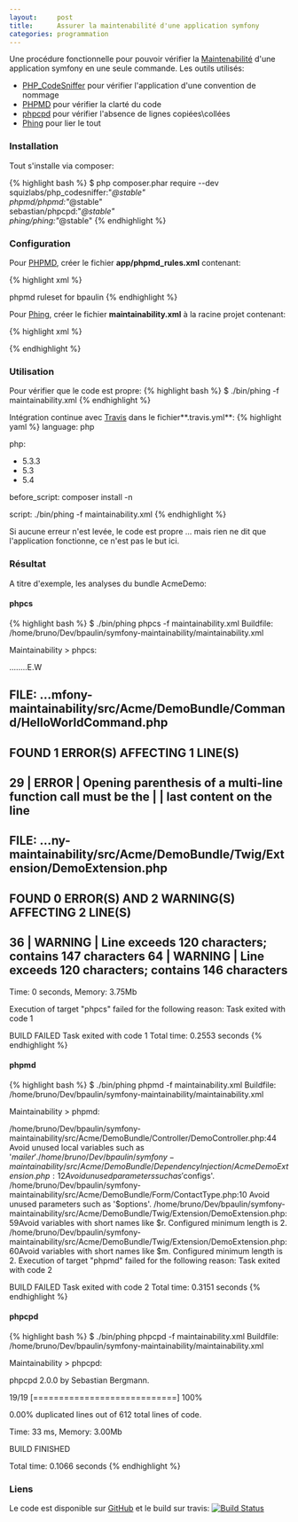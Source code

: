 ```yaml
---
layout:     post
title:      Assurer la maintenabilité d'une application symfony
categories: programmation
---
```


Une procédure fonctionnelle pour pouvoir vérifier la [Maintenabilité] d'une application symfony en une seule commande.
Les outils utilisés:

- [PHP_CodeSniffer] pour vérifier l'application d'une convention de nommage
- [PHPMD] pour vérifier la clarté du code
- [phpcpd] pour vérifier l'absence de lignes copiées\collées
- [Phing] pour lier le tout

### Installation

Tout s'installe via composer:

{% highlight bash %}
$ php composer.phar require --dev \
                    squizlabs/php_codesniffer:"*@stable" \
                    phpmd/phpmd:"*@stable" \
                    sebastian/phpcpd:"*@stable" \
                    phing/phing:"*@stable"
{% endhighlight %}

### Configuration

Pour [PHPMD], créer le fichier **app/phpmd_rules.xml** contenant:

{% highlight xml %}
<?xml version="1.0"?>
<ruleset name="Bpaulin phpmd ruleset"
         xmlns="http://pmd.sf.net/ruleset/1.0.0"
         xmlns:xsi="http://www.w3.org/2001/XMLSchema-instance"
         xsi:schemaLocation="http://pmd.sf.net/ruleset/1.0.0 http://pmd.sf.net/ruleset_xml_schema.xsd"
         xsi:noNamespaceSchemaLocation=" http://pmd.sf.net/ruleset_xml_schema.xsd">
    <description> phpmd ruleset for bpaulin</description>
    <rule ref="rulesets/unusedcode.xml" />
    <rule ref="rulesets/naming.xml" >
        <exclude name="ShortVariable" />
    </rule>
    <rule ref="rulesets/naming.xml/ShortVariable">
        <properties>
            <property name="minimum" value="2" />
        </properties>
    </rule>
    <rule ref="rulesets/design.xml" />
    <rule ref="rulesets/controversial.xml" />
    <rule ref="rulesets/codesize.xml" >
        <exclude name="TooManyMethods" />
    </rule>
    <rule ref="rulesets/codesize.xml/TooManyMethods">
        <properties>
            <property name="maxmethods" value="20" />
        </properties>
    </rule>
</ruleset>
{% endhighlight %}

Pour [Phing], créer le fichier **maintainability.xml** à la racine projet contenant:

{% highlight xml %}
<?xml version="1.0"?>
<project name="Maintainability" default="maintainability" basedir='.'>
    <target name="maintainability"
        depends="phpcs, phpmd, phpcpd">
    </target>
    <target name="phpcs">
        <exec executable="./bin/phpcs" passthru="true" checkreturn="true">
            <arg value="-p"/>
            <arg value="--standard=PSR2"/>
            <arg path="src/"/>
        </exec>
    </target>
    <target name="phpmd">
        <exec executable="./bin/phpmd" passthru="true" checkreturn="true">
            <arg path="src/"/>
            <arg value="text"/>
            <arg value="app/phpmd_rules.xml"/>
        </exec>
    </target>
    <target name="phpcpd">
        <exec executable="./bin/phpcpd" passthru="true" checkreturn="true">
            <arg value="--progress"/>
            <arg line="--names *.php,*.twig"/>
            <arg path="src/"/>
        </exec>
    </target>
</project>

{% endhighlight %}

### Utilisation

Pour vérifier que le code est propre:
{% highlight bash %}
$ ./bin/phing -f maintainability.xml
{% endhighlight %}

Intégration continue avec [Travis] dans le fichier**.travis.yml**:
{% highlight yaml %}
language: php

php:
  - 5.3.3
  - 5.3
  - 5.4

before_script: composer install -n

script: ./bin/phing -f maintainability.xml
{% endhighlight %}

Si aucune erreur n'est levée, le code est propre ... mais rien ne dit que l'application fonctionne, ce n'est pas le but ici.

### Résultat

A titre d'exemple, les analyses du bundle AcmeDemo:

#### phpcs

{% highlight bash %}
$ ./bin/phing phpcs -f maintainability.xml
Buildfile: /home/bruno/Dev/bpaulin/symfony-maintainability/maintainability.xml

Maintainability > phpcs:

........E.W


FILE: ...mfony-maintainability/src/Acme/DemoBundle/Command/HelloWorldCommand.php
--------------------------------------------------------------------------------
FOUND 1 ERROR(S) AFFECTING 1 LINE(S)
--------------------------------------------------------------------------------
 29 | ERROR | Opening parenthesis of a multi-line function call must be the
    |       | last content on the line
--------------------------------------------------------------------------------


FILE: ...ny-maintainability/src/Acme/DemoBundle/Twig/Extension/DemoExtension.php
--------------------------------------------------------------------------------
FOUND 0 ERROR(S) AND 2 WARNING(S) AFFECTING 2 LINE(S)
--------------------------------------------------------------------------------
 36 | WARNING | Line exceeds 120 characters; contains 147 characters
 64 | WARNING | Line exceeds 120 characters; contains 146 characters
--------------------------------------------------------------------------------

Time: 0 seconds, Memory: 3.75Mb

Execution of target "phpcs" failed for the following reason: Task exited with code 1

BUILD FAILED
Task exited with code 1
Total time: 0.2553 seconds
{% endhighlight %}

#### phpmd

{% highlight bash %}
$ ./bin/phing phpmd -f maintainability.xml
Buildfile: /home/bruno/Dev/bpaulin/symfony-maintainability/maintainability.xml

Maintainability > phpmd:


/home/bruno/Dev/bpaulin/symfony-maintainability/src/Acme/DemoBundle/Controller/DemoController.php:44    Avoid unused local variables such as '$mailer'.
/home/bruno/Dev/bpaulin/symfony-maintainability/src/Acme/DemoBundle/DependencyInjection/AcmeDemoExtension.php:12    Avoid unused parameters such as '$configs'.
/home/bruno/Dev/bpaulin/symfony-maintainability/src/Acme/DemoBundle/Form/ContactType.php:10 Avoid unused parameters such as '$options'.
/home/bruno/Dev/bpaulin/symfony-maintainability/src/Acme/DemoBundle/Twig/Extension/DemoExtension.php:59Avoid variables with short names like $r. Configured minimum length is 2.
/home/bruno/Dev/bpaulin/symfony-maintainability/src/Acme/DemoBundle/Twig/Extension/DemoExtension.php:60Avoid variables with short names like $m. Configured minimum length is 2.
Execution of target "phpmd" failed for the following reason: Task exited with code 2

BUILD FAILED
Task exited with code 2
Total time: 0.3151 seconds
{% endhighlight %}

#### phpcpd

{% highlight bash %}
$ ./bin/phing phpcpd -f maintainability.xml
Buildfile: /home/bruno/Dev/bpaulin/symfony-maintainability/maintainability.xml

Maintainability > phpcpd:

phpcpd 2.0.0 by Sebastian Bergmann.

 19/19 [============================] 100%

0.00% duplicated lines out of 612 total lines of code.

Time: 33 ms, Memory: 3.00Mb

BUILD FINISHED

Total time: 0.1066 seconds
{% endhighlight %}

### Liens
Le code est disponible sur [GitHub](https://github.com/bpaulin/symfony-maintenability) et le build sur travis: [![Build Status](https://travis-ci.org/bpaulin/symfony-maintenability.png?branch=master)](https://travis-ci.org/bpaulin/symfony-maintenability)

[Travis]: https://travis-ci.org/
[Maintenabilité]: http://fr.wikipedia.org/wiki/Maintenabilit%C3%A9
[PHPMD]: http://phpmd.org/
[phpcpd]: https://github.com/sebastianbergmann/phpcpd
[PHP_CodeSniffer]: https://github.com/squizlabs/PHP_CodeSniffer
[Phing]: http://www.phing.info